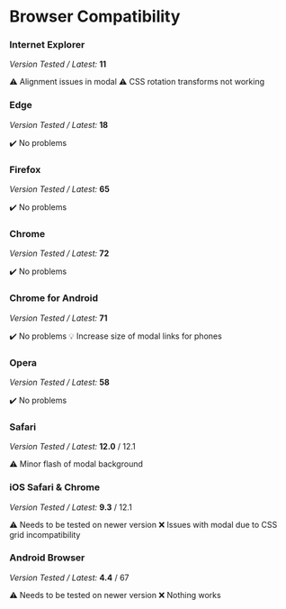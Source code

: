 # Browser Compatibility

### Internet Explorer

*Version Tested / Latest:* **11**

⚠️ Alignment issues in modal
⚠️ CSS rotation transforms not working

### Edge

*Version Tested / Latest:* **18**

✔️ No problems

### Firefox

*Version Tested / Latest:* **65**

✔️ No problems

### Chrome

*Version Tested / Latest:* **72**

✔️ No problems

### Chrome for Android

*Version Tested / Latest:* **71**

✔️ No problems
💡 Increase size of modal links for phones

### Opera

*Version Tested / Latest:* **58**

✔️ No problems

### Safari

*Version Tested / Latest:* **12.0** / 12.1

⚠️ Minor flash of modal background

### iOS Safari & Chrome

*Version Tested / Latest:* **9.3** / 12.1

⚠️ Needs to be tested on newer version
❌ Issues with modal due to CSS grid incompatibility

### Android Browser

*Version Tested / Latest:* **4.4** / 67

⚠️ Needs to be tested on newer version
❌ Nothing works
